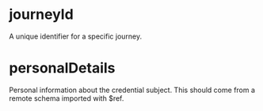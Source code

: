 # journeyId

A unique identifier for a specific journey.

# personalDetails

Personal information about the credential subject. This should come from a remote schema imported with $ref.
